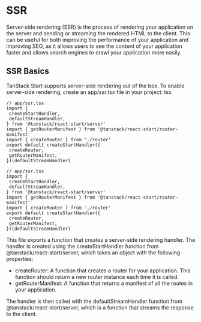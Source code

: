 # SSR
Server-side rendering (SSR) is the process of rendering your application on the server and sending or streaming the rendered HTML to the client. This can be useful for both improving the performance of your application and improving SEO, as it allows users to see the content of your application faster and allows search engines to crawl your application more easily.
## SSR Basics
TanStack Start supports server-side rendering out of the box. To enable server-side rendering, create an app/ssr.tsx file in your project:
tsx
```
// app/ssr.tsx
import {
 createStartHandler,
 defaultStreamHandler,
} from '@tanstack/react-start/server'
import { getRouterManifest } from '@tanstack/react-start/router-manifest'
import { createRouter } from './router'
export default createStartHandler({
 createRouter,
 getRouterManifest,
})(defaultStreamHandler)

```
```
// app/ssr.tsx
import {
 createStartHandler,
 defaultStreamHandler,
} from '@tanstack/react-start/server'
import { getRouterManifest } from '@tanstack/react-start/router-manifest'
import { createRouter } from './router'
export default createStartHandler({
 createRouter,
 getRouterManifest,
})(defaultStreamHandler)

```

This file exports a function that creates a server-side rendering handler. The handler is created using the createStartHandler function from @tanstack/react-start/server, which takes an object with the following properties:
  * createRouter: A function that creates a router for your application. This function should return a new router instance each time it is called.
  * getRouterManifest: A function that returns a manifest of all the routes in your application.


The handler is then called with the defaultStreamHandler function from @tanstack/react-start/server, which is a function that streams the response to the client.
